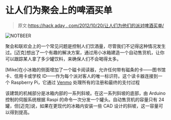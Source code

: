 # 让人们为聚会上的啤酒买单

> 原文:[https://hack aday . com/2012/10/20/让人们为他们的派对啤酒买单/](https://hackaday.com/2012/10/20/making-people-pay-for-their-beer-at-parties/)

![](../Images/1227002f575fc44540f7745bd98e4dc3.png "NOTBEER")

聚会和联欢会上的一个常见问题是控制人们饮酒量，尽管我们不记得这种情况发生过。[迈克]想出了一个有趣的解决方案，通过用小冰箱建造一个自动售货机，让你可以跟踪某人拿了多少罐饮料，来确保人们不会喝得太多。

[Mike]在小冰箱的侧面增加了一个磁卡阅读器，允许任何带有磁条的卡——图书馆卡、信用卡或学校 ID——作为每个派对客人的唯一标识符。这个读卡器连接到一个 Raspberry Pi，它通过 [Venmo](https://venmo.com/) 处理所有的注册和最终的支付过程

该建筑的机械部分是冰箱内部的一系列斜坡。在这一系列斜坡的底部，由 Arduino 控制的伺服系统根据 Raspi 的命令一次分发一个罐头。自动售货机的容量只有 24 罐，但[迈克]说，如果在更现代的冰箱内安装一些 CAD 设计的斜坡，这一容量可以得到提高。